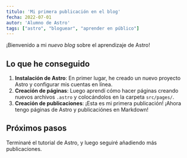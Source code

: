 ```yaml
---
titulo: 'Mi primera publicación en el blog'
fecha: 2022-07-01 
autor: 'Alumno de Astro' 
tags: ["astro", "bloguear", "aprender en público"]
---
```

 
¡Bienvenido a mi _nuevo blog_ sobre el aprendizaje de Astro!  

## Lo que he conseguido

1. **Instalación de Astro**: En primer lugar, he creado un nuevo proyecto Astro y configurar mis cuentas en línea.
2. **Creación de páginas**: Luego aprendí cómo hacer páginas creando nuevos archivos `.astro` y colocándolos en la carpeta `src/pages/`.
3. **Creación de publicaciones**: ¡Esta es mi primera publicación! ¡Ahora tengo páginas de Astro y publicaciónes en Markdown!
## Próximos pasos
Terminaré el tutorial de Astro, y luego seguiré añadiendo más publicaciones.  
 
